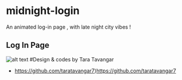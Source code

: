 # midnight-login
An animated log-in page , with late night city vibes !

## Log In Page

![alt text](http://url/to/taraTavangar.png)
#Design & codes by Tara Tavangar

* https://github.com/taratavangar7)https://github.com/taratavangar7
